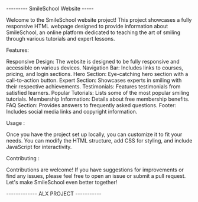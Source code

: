  --------- SmileSchool Website -----



Welcome to the SmileSchool website project! This project showcases a fully responsive HTML webpage designed to provide information about SmileSchool, an online platform dedicated to teaching the art of smiling through various tutorials and expert lessons.


Features:

Responsive Design: The website is designed to be fully responsive and accessible on various devices.
Navigation Bar: Includes links to courses, pricing, and login sections.
Hero Section: Eye-catching hero section with a call-to-action button.
Expert Section: Showcases experts in smiling with their respective achievements.
Testimonials: Features testimonials from satisfied learners.
Popular Tutorials: Lists some of the most popular smiling tutorials.
Membership Information: Details about free membership benefits.
FAQ Section: Provides answers to frequently asked questions.
Footer: Includes social media links and copyright information.


Usage : 

Once you have the project set up locally, you can customize it to fit your needs. You can modify the HTML structure, add CSS for styling, and include JavaScript for interactivity.

Contributing : 

Contributions are welcome! If you have suggestions for improvements or find any issues, please feel free to open an issue or submit a pull request. Let's make SmileSchool even better together!




------------- ALX PROJECT -----------
